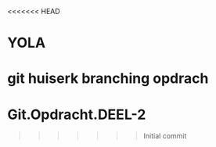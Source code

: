 <<<<<<< HEAD
# YOLA
git huiserk branching opdrach
=======
# Git.Opdracht.DEEL-2
>>>>>>> Initial commit
